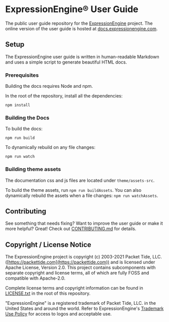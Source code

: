 # ExpressionEngine® User Guide

The public user guide repository for the [ExpressionEngine](https://expressionengine.com) project. The online version of the user guide is hosted at [docs.expressionengine.com](https://docs.expressionengine.com).

## Setup

The ExpressionEngine user guide is written in human-readable Markdown and uses a simple script to generate beautiful HTML docs.

### Prerequisites

Building the docs requires Node and npm.

In the root of the repository, install all the dependencies:

    npm install

### Building the Docs

To build the docs:

    npm run build

To dynamically rebuild on any file changes:

    npm run watch

### Building theme assets

The documentation css and js files are located under `theme/assets-src`.

To build the theme assets, run `npm run buildAssets`. You can also dynamically rebuild the assets when a file changes: `npm run watchAssets`.

## Contributing

See something that needs fixing? Want to improve the user guide or make it more helpful? Great! Check out [CONTRIBUTING.md](CONTRIBUTING.md) for details.

## Copyright / License Notice

The ExpressionEngine project is copyright (c) 2003-2021 Packet Tide, LLC. ([https://packettide.com](https://packettide.com)) and is licensed under Apache License, Version 2.0. This project contains subcomponents with separate copyright and license terms, all of which are fully FOSS and compatible with Apache-2.0.

Complete license terms and copyright information can be found in [LICENSE.txt](LICENSE.txt) in the root of this repository.

"ExpressionEngine" is a registered trademark of Packet Tide, LLC. in the United States and around the world. Refer to ExpressionEngine's [Trademark Use Policy](https://expressionengine.com/about/trademark-use-policy) for access to logos and acceptable use.
